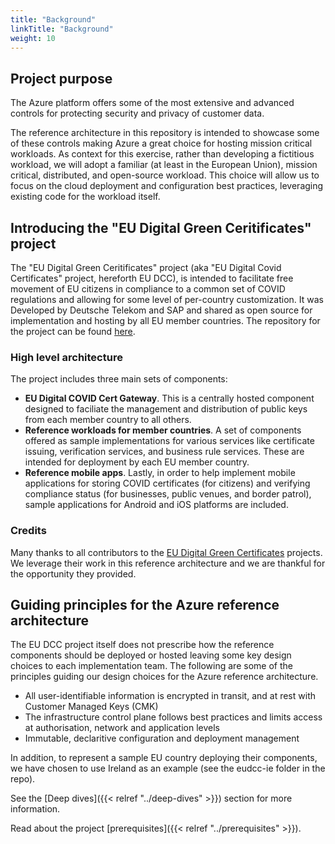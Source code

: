 ```yaml
---
title: "Background"
linkTitle: "Background"
weight: 10
---
```

## Project purpose
The Azure platform offers some of the most extensive and advanced controls for protecting security and privacy of customer data.

The reference architecture in this repository is intended to showcase some of these controls making Azure a great choice for hosting mission critical workloads. As context for this exercise, rather than developing a fictitious workload, we will adopt a familiar (at least in the European Union), mission critical, distributed, and open-source workload. This choice will allow us to focus on the cloud deployment and configuration best practices, leveraging existing code for the workload itself.

## Introducing the "EU Digital Green Ceritificates" project
The "EU Digital Green Ceritificates" project (aka "EU Digital Covid Certificates" project, hereforth EU DCC), is intended to facilitate free movement of EU citizens in compliance to a common set of COVID regulations and allowing for some level of per-country customization. It was Developed by Deutsche Telekom and SAP and shared as open source for implementation and hosting by all EU member countries. The repository for the project can be found [here](https://github.com/eu-digital-green-certificates/dgc-overview).

### High level architecture
The project includes three main sets of components:
- **EU Digital COVID Cert Gateway**. This is a centrally hosted component designed to faciliate the management and distribution of public keys from each member country to all others.
- **Reference workloads for member countries**. A set of components offered as sample implementations for various services like certificate issuing, verification services, and business rule services. These are intended for deployment by each EU member country.
- **Reference mobile apps**. Lastly, in order to help implement mobile applications for storing COVID certificates (for citizens) and verifying compliance status (for businesses, public venues, and border patrol), sample applications for Android and iOS platforms are included.

### Credits
Many thanks to all contributors to the [EU Digital Green Certificates](https://github.com/orgs/eu-digital-green-certificates) projects. We leverage their work in this reference architecture and we are thankful for the opportunity they provided.

## Guiding principles for the Azure reference architecture
The EU DCC project itself does not prescribe how the reference components should be deployed or hosted leaving some key design choices to each implementation team.
The  following are some of the principles guiding our design choices for the Azure reference architecture.
- All user-identifiable information is encrypted in transit, and at rest with Customer Managed Keys (CMK)
- The infrastructure control plane follows best practices and limits access at authorisation, network and application levels
- Immutable, declaritive configuration and deployment management

In addition, to represent a sample EU country deploying their components, we have chosen to use Ireland as an example (see the eudcc-ie folder in the repo).

See the [Deep dives]({{< relref "../deep-dives" >}}) section for more information.

Read about the project [prerequisites]({{< relref "../prerequisites" >}}).
